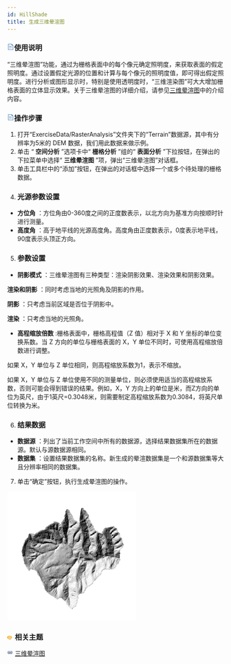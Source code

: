 ```yaml
---
id: HillShade
title: 生成三维晕渲图
---
```

### ![](../../../img/read.gif)使用说明

“三维晕渲图”功能，通过为栅格表面中的每个像元确定照明度，来获取表面的假定照明度。通过设置假定光源的位置和计算与每个像元的照明度值，即可得出假定照明度。进行分析或图形显示时，特别是使用透明度时，“三维渲染图”可大大增加栅格表面的立体显示效果。关于三维晕渲图的详细介绍，请参见[三维晕渲图](AboutHillShade.htm#2)中的介绍内容。

### ![](../../../img/read.gif)操作步骤

1. 打开“ExerciseData/RasterAnalysis”文件夹下的“Terrain”数据源，其中有分辨率为5米的 DEM 数据，我们用此数据来做示例。 
2. 单击 “ **空间分析** ”选项卡中“ **栅格分析** ”组的“ **表面分析** ”下拉按钮，在弹出的下拉菜单中选择“ **三维晕渲图** ”项，弹出“三维晕渲图”对话框。  
3. 单击工具栏中的“添加”按钮，在弹出的对话框中选择一个或多个待处理的栅格数据。
4. ### 光源参数设置

* **方位角** ：方位角由0-360度之间的正度数表示，以北方向为基准方向按顺时针进行测量。
* **高度角** ：高于地平线的光源高度角。高度角由正度数表示，0度表示地平线，90度表示头顶正方向。
5. ### 参数设置

* **阴影模式** ：三维晕渲图有三种类型：渲染阴影效果、渲染效果和阴影效果。 

**渲染和阴影** ：同时考虑当地的光照角及阴影的作用。

**阴影** ：只考虑当前区域是否位于阴影中。

**渲染** ：只考虑当地的光照角。

* **高程缩放倍数** :栅格表面中，栅格高程值（Z 值）相对于 X 和 Y 坐标的单位变换系数。当 Z 方向的单位与栅格表面的 X，Y 单位不同时，可使用高程缩放倍数进行调整。

如果 X，Y 单位与 Z 单位相同，则高程缩放系数为1，表示不缩放。

如果 X，Y 单位与 Z 单位使用不同的测量单位，则必须使用适当的高程缩放系数，否则可能会得到错误的结果。例如，X，Y
方向上的单位是米，而Z方向的单位为英尺，由于1英尺=0.3048米，则需要制定高程缩放系数为0.3084，将英尺单位转换为米。

6. ### 结果数据

* **数据源** ：列出了当前工作空间中所有的数据源，选择结果数据集所在的数据源。默认与源数据源相同。
* **数据集** ：设置结果数据集的名称。新生成的晕渲数据集是一个和源数据集等大且分辨率相同的数据集。
7. 单击“确定”按钮，执行生成晕渲图的操作。  

![](img/HillShadeResult.png)   

### ![](../../../img/seealso.png) 相关主题

![](../../../img/smalltitle.png) [三维晕渲图](AboutHillShade.htm)
